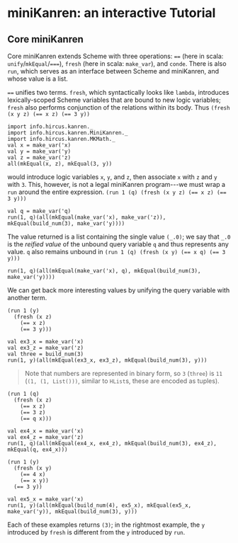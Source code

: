 # miniKanren: an interactive Tutorial


## Core miniKanren

Core miniKanren extends Scheme with three operations:
`==` (here in scala: `unify`/`mkEqual`/`===`), `fresh` (here in scala: `make_var`), and `conde`.
There is also `run`, which serves as an interface between
Scheme and miniKanren, and whose value is a list.

`==` unifies two terms. `fresh`, which
syntactically looks like `lambda`, introduces lexically-scoped
Scheme variables that are bound to new logic variables; `fresh`
also performs conjunction of the relations within its body. Thus
`(fresh (x y z) (== x z) (== 3 y))`

```tut:silent
import info.hircus.kanren._
import info.hircus.kanren.MiniKanren._
import info.hircus.kanren.MKMath._
val x = make_var('x)
val y = make_var('y)
val z = make_var('z)
all(mkEqual(x, z), mkEqual(3, y))
```

would introduce logic variables `x`, `y`, and `z`,
then associate `x` with `z` and `y`
with `3`.  This, however, is not a legal miniKanren
program---we must wrap a `run` around the entire expression.
`(run 1 (q) (fresh (x y z) (== x z) (== 3 y)))`

   ```tut
val q = make_var('q)
run(1, q)(all(mkEqual(make_var('x), make_var('z)), mkEqual(build_num(3), make_var('y))))
   ```

The value returned is a list containing the single
value `(_.0)`; we
say that `_.0` is
the *reified value* of the unbound query variable `q` and thus
represents any value. `q` also remains unbound in
`(run 1 (q) (fresh (x y) (== x q) (== 3 y)))`

   ```tut
run(1, q)(all(mkEqual(make_var('x), q), mkEqual(build_num(3), make_var('y))))
   ```

We can get back more interesting values by unifying the query variable with another term.

    (run 1 (y)
      (fresh (x z)
        (== x z)
        (== 3 y)))

```tut
val ex3_x = make_var('x)
val ex3_z = make_var('z)
val three = build_num(3)
run(1, y)(all(mkEqual(ex3_x, ex3_z), mkEqual(build_num(3), y)))
```
> Note that numbers are represented in binary form, so `3` (`three`) is `11` (`(1, (1, List()))`, similar to `HList`s, these are encoded as tuples).

    (run 1 (q)
      (fresh (x z)
        (== x z)
        (== 3 z)
        (== q x)))

```tut
val ex4_x = make_var('x)
val ex4_z = make_var('z)
run(1, q)(all(mkEqual(ex4_x, ex4_z), mkEqual(build_num(3), ex4_z), mkEqual(q, ex4_x)))
```

    (run 1 (y)
      (fresh (x y)
        (== 4 x)
        (== x y))
      (== 3 y))

```tut
val ex5_x = make_var('x)
run(1, y)(all(mkEqual(build_num(4), ex5_x), mkEqual(ex5_x, make_var('y)), mkEqual(build_num(3), y)))
```

Each of these examples returns `(3)`; in the
rightmost example, the `y` introduced by `fresh` is
different from the `y` introduced by `run`.

<!---<p>A <code>run</code> expression can return the empty list, indicating that
the body of the expression is logically inconsistent.</p>

<div class="live" id="ex7">
(run 1 (x) (== 4 3))</div>
<div class="live" id="ex8">
(run 1 (x) (== 5 x) (== 6 x))</div>

<p>We say that a logically inconsistent relation <em>fails</em>,
while a logically consistent relation, such as <code>(== 3 3)</code>, <em>succeeds</em>.</p>

<p><code>conde</code>, which resembles <code>cond</code> syntactically, is used
to produce multiple answers.  Logically, <code>conde</code> can be thought
of as disjunctive normal form: each clause represents a disjunct, and
is independent of the other clauses, with the relations within a
clause acting as the conjuncts. For example, this expression produces
two answers.</p>

<div class="live" id="ex9">
(run 2 (q)
  (fresh (w x y)
    (conde
      ((== `(,x ,w ,x) q)
       (== y w))
      ((== `(,w ,x ,w) q)
       (== y w)))))</div>

<p>Although the two <code>conde</code> lines are different, the
values returned are identical.  This is because distinct reified
unbound variables are assigned distinct subscripts, increasing from
left to right&mdash;the numbering starts over again from zero within each
answer, which is why the reified value of <code>x</code>
is <code>_.0</code> in the
first answer
but <code>_.1</code> in the
second.  The argument <code>2</code> in <code>run</code> denotes the
maximum length of the resultant list.  If <code>run*</code>
is used instead, then there is no maximum imposed.  This can easily lead to
infinite loops.
</p>

<div class="live" id="ex10">
(run* (q)
  (let loop ()
    (conde
      ((== #f q))
      ((== #t q))
      ((loop)))))</div>

<p>If we replace <code>*</code> by a natural number <code>n</code>,
then an <code>n</code>-element list of alternating <code>#f</code>'s
and <code>#t</code>'s is returned.
The first answer is produced by the first <code>conde</code> clause, which associates <code>q</code> with <code>#f</code>.
To produce the second answer, the second <code>conde</code>
clause is tried. Since <code>conde</code> clauses are independent, the association between <code>q</code> and
<code>#f</code> made in the first clause is forgotten---we say that <code>q</code> has been
<em>refreshed</em>.  In the third <code>conde</code> clause, <code>q</code> is
refreshed again.</p>

We now look at several interesting examples that rely on <code>anyo</code>,
which tries <code>g</code> an unbounded number of times.

<div class="live norun" id="anyo">
(define anyo
  (lambda (g)
    (conde
      (g)
      ((anyo g)))))</div>

<p>Consider the first example,</p>
<div class="live" id="ex11" data-lib="anyo">
(run* (q)
  (conde
    ((anyo (== #f q)))
    ((== #t q))))</div>

<p>which does not terminate because the call to <code>anyo</code>
succeeds an unbounded number of times.  If <code>*</code> were replaced by
<code>5</code>, then we would get <code>(#t #f #f #f #f)</code>.
(The user should not be concerned with the order of the answers produced.)</p>

<p>Now consider</p>

<div class="live" id="ex12" data-lib="anyo">
(run 10 (q)
  (anyo
    (conde
      ((== 1 q))
      ((== 2 q))
      ((== 3 q)))))</div>

<p>Here the values <code>1</code>, <code>2</code>, and <code>3</code> are
interleaved; our use of <code>anyo</code> ensures that this sequence is
repeated indefinitely.
</p>

<p>Even if a relation within a <code>conde</code> clause loops
indefinitely (or <em>diverges</em>), other <code>conde</code> clauses can
contribute to the answers returned by a <code>run</code> expression.  For
example,</p>

<div class="live" id="ex13" data-lib="anyo">
(run 3 (q)
  (let ((nevero (anyo (== #f #t))))
    (conde
      ((== 1 q))
      (nevero)
      ((conde
         ((== 2 q))
         (nevero)
         ((== 3 q)))))))</div>

<p>returns <code>(1 2 3)</code>. Replacing
<code>run 3</code> with <code>run 4</code> would cause divergence, since <code>nevero</code> would loop
indefinitely looking for the non-existent fourth answer.</p>

<h2>Additional Constraint Operators</h2>

<p>We extend core miniKanren with four constraint operators: the
disequality constraint <code>=/=</code> (previously described in the
context of the cKanren constraint logic programming framework
cKanren); type constraints <code>symbolo</code> and
<code>numbero</code>, which are the miniKanren equivalent
of Scheme's <code>symbol?</code> and <code>number?</code> type predicates; and
<code>absento</code>}, which ensures a symbol <code>tag</code> does not occur
in a term <code>t</code>.
</p>

<div class="live" id="ex14">
(run* (q) (symbolo q))</div>

<p>
The single answer  <code>(_.0 (sym _.0))</code>
indicates that <code>q</code> remains unbound, and also that <code>q</code> represents a symbol. Any attempt to associate
<code>q</code> with a non-symbol value should therefore lead to failure.
</p>

<div class="live" id="ex15">
(run* (q)
  (symbolo q)
  (== 4 q))</div>
<div class="live" id="ex16">
(run* (q)
  (symbolo q)
  (numbero q))</div>

<p>Try replacing all occurrences of <code>symbolo</code> by <code>numbero</code> in the
three examples above.</p>

<p>Next we consider the disequality constraint <code>=/=</code>.</p>

<div class="live" id="ex17">
(run* (p) (=/= p 1))</div>

<p>The answer states that <code>p</code> remains unbound, but cannot be associated with
<code>1</code>.  Of course, violating the constraint leads to failure:</p>

<div class="live" id="ex18">
(run* (p) (=/= 1 p) (== 1 p))</div>

<p>A slightly more complicated example is a disequality constraint between two lists.</p>

<div class="live" id="ex19">
(run* (q)
  (fresh (p r)
    (=/= '(1 2) `(,p ,r))
    (== `(,p ,r) q)))</div>

<p>The answer states that <code>p</code> and <code>r</code> are
unbound, and that <code>p</code> cannot be associated with <code>1</code>
while <code>r</code> is associated with <code>2</code>.</p>

<p>
We would get the same answer if we were to replace
<code>(=/= '(1 2) `(,p ,r))</code> by either
<code>(=/= '((1) (2)) `((,p) (,r)))</code>
or
<code>(=/= `((1) (,r)) `((,p) (2)))</code>.
</p>

<p>Now consider the <code>run</code> expression</p>

<div class="live" id="ex20">
(run* (q)
  (fresh (p r)
    (=/= '(1 2) `(,p ,r))
    (== 1 p)
    (== `(,p ,r) q)))</div>

<p>If we also associate <code>r</code> with <code>2</code>, the <code>run</code> expression fails.</p>

<div class="live" id="ex21">
(run* (q)
  (fresh (p r)
    (=/= '(1 2) `(,p ,r))
    (== 1 p)
    (== 2 r)
    (== `(,p ,r) q)))</div>

<p> Now consider what happens when <code>(== 2 r)</code> is replaced
 by <code>(symbolo r)</code> in the previous example. Then the
 <code>run</code> expression succeeds with an answer
 which states that <code>r</code> can only be associated with a symbol.
 The reified constraint  <code>(=/= ((_.0 2)))</code> (stating that <code>r</code> cannot be associated with <code>2</code>) is not
 included in the answer, since it is subsumed by the constraint that
 <code>r</code> must be a symbol.
</p>

<p> Finally we consider <code>absento</code>, which ensures a symbol <code>tag</code> does not appear in a term <code>t</code>.
 Assume we have a term <code>q</code> containing predators such as <code>jackal</code>s  and <code>leopard</code>s,
 and we desire to keep gentle <code>panda</code>s out of this dangerous term.  We can use <code>absento</code> to ensure that this will occur.</p>

<div class="live" id="ex22">
(run* (q)
  (fresh (x y)
    (== `(jackal (,y leopard ,x)) q)
    (absento 'panda q)))</div>

<p>
The answer states that the two unbound variables, <code>x</code>
and <code>y</code>, cannot be associated with a term that contains the
term <code>panda</code>.  If we violate this constraint by associating <code>x</code> with
<code>panda</code> (or with a list containing <code>panda</code>), the <code>run</code> expression
no longer returns any answers, keeping the <code>panda</code>s safe.
</p>

<div class="live" id="ex23">
(run* (q)
  (fresh (x y)
    (== `(jackal (,y leopard ,x)) q)
    (absento 'panda q)
    (== 'panda x)))</div>

<p>
If <code>x</code> is known to be a symbol, the <code>absento</code>
constraint on <code>x</code> can be simplified to a disequality constraint
between <code>x</code> and <code>panda</code>.</p>

<div class="live" id="ex24">
(run* (q)
  (fresh (x y)
    (== `(jackal (,y leopard ,x)) q)
    (absento 'panda q)
    (symbolo x)))</div>

<p>The answer still contains the full <code>absento</code> constraint on
<code>y</code>; violating this constraint does indeed cause failure.</p>

<div class="live" id="ex25">
(run* (q)
  (fresh (x y z)
    (== `(jackal (,y leopard ,x)) q)
    (absento 'panda q)
    (symbolo x)
    (== `(c ,z d) y)
    (== 'panda z)))</div>

-->